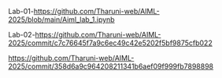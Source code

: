 Lab-01-https://github.com/Tharuni-web/AIML-2025/blob/main/Aiml_lab_1.ipynb

Lab-02-https://github.com/Tharuni-web/AIML-2025/commit/c7c76645f7a9c6ec49c42e5202f5bf9875cfb022

https://github.com/Tharuni-web/AIML-2025/commit/358d6a9c964208211341b6aef09f999fb7898898

